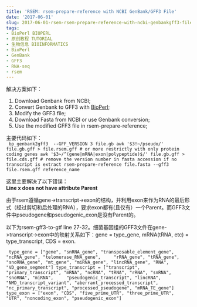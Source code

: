 ```yaml
---
title: 'RSEM: rsem-prepare-reference with NCBI GenBank/GFF3 File'
date: '2017-06-01'
slug: 2017-06-01-rsem-rsem-prepare-reference-with-ncbi-genbankgff3-file
tags:
- BioPerl BIOPERL
- 原创教程 TUTORIAL
- 生物信息 BIOINFORMATICS
- BioPerl
- GenBank
- GFF3
- RNA-seq
- rsem
---
```



解决方案如下：

1.  Download Genbank from NCBI;
2.  Convert Genbank to GFF3 with
    [BioPerl](http://bio-spring.top/reinstall-bioperl/);
3.  Modify the GFF3 file;
4.  Download Fasta from NCBI or use Genbank conversion;
5.  Use the modified GFF3 file in rsem-prepare-reference;

主要代码如下：  
` bp_genbank2gff3  --GFF_VERSION 3 file.gb awk '$3!~/pseudo/' file.gb.gff > file.rsem.gff # or more restrictly with only protein coding genes awk '$3~/^(gene|mRNA|exon|polypeptide)$/' file.gb.gff > file.cds.gff # remove the version number in fasta accession if no transcript is extract rsem-prepare-reference file.fasta --gff3 file.rsem.gff reference_name`

这里主要解决了以下错误：  
**Line x does not have attribute Parent**

由于rsem遵循gene-&gt;transcript-&gt;exon的结构，并利用exon来作为RNA的最后形式（经过剪切和后处理的RNA），要求exon都有(且仅有）一个Parent。而GFF3文件中pseudogene和pseudogenic\_exon是没有Parent的。

以下为rsem-gff3-to-gtf line
27-32。细菌基因组的GFF3文件在gene-&gt;transcript-&gt;exon中的映射关系如下：gene
= type\_gene, mRNA(tRNA, etc) = type\_transcript, CDS = exon.

` type_gene = ["gene", "snRNA_gene", "transposable_element_gene", "ncRNA_gene", "telomerase_RNA_gene",     "rRNA_gene", "tRNA_gene", "snoRNA_gene", "mt_gene", "miRNA_gene", "lincRNA_gene", "RNA", "VD_gene_segment"] type_transcript = ["transcript", "primary_transcript", "mRNA", "ncRNA", "tRNA", "rRNA", "snRNA", "snoRNA", "miRNA",     "pseudogenic_transcript", "lincRNA", "NMD_transcript_variant", "aberrant_processed_transcript",     "nc_primary_transcript", "processed_pseudogene", "mRNA_TE_gene"] type_exon = ["exon", "CDS", "five_prime_UTR", "three_prime_UTR", "UTR", "noncoding_exon", "pseudogenic_exon"]`
